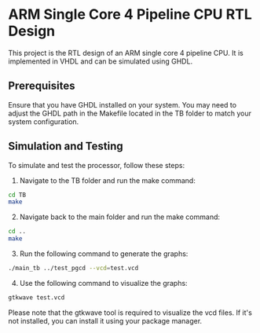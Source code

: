 # ARM Single Core 4 Pipeline CPU RTL Design

This project is the RTL design of an ARM single core 4 pipeline CPU. It is implemented in VHDL and can be simulated using GHDL.

## Prerequisites

Ensure that you have GHDL installed on your system. You may need to adjust the GHDL path in the Makefile located in the TB folder to match your system configuration.

## Simulation and Testing

To simulate and test the processor, follow these steps:

1. Navigate to the TB folder and run the make command:

```bash
cd TB
make
```

2. Navigate back to the main folder and run the make command:

```bash
cd ..
make
```

3. Run the following command to generate the graphs:

```bash
./main_tb ../test_pgcd --vcd=test.vcd
```

4. Use the following command to visualize the graphs:

```bash
gtkwave test.vcd
```

Please note that the gtkwave tool is required to visualize the vcd files. If it's not installed, you can install it using your package manager.